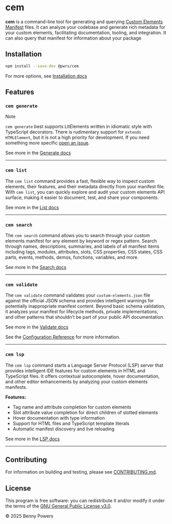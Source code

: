# cem

**cem** is a command-line tool for generating and querying
[Custom Elements Manifest][cem] files. It can analyze your codebase and generate
rich metadata for your custom elements, facilitating documentation, tooling, and
integration. It can also query that manifest for information about your package

## Installation

```sh
npm install --save-dev @pwrs/cem
```

For more options, see [Installation docs][installationdocs]

## Features

### `cem generate`

> [!NOTE]
> `cem generate` best supports LitElements written in idiomatic style with
> TypeScript decorators. There is rudimentary support for `extends HTMLElement`,
> but it is not a high priority for development. If you need something more
> specific [open an issue][issuenew].

See more in the [Generate docs][generatedocs]

---

### `cem list`

The `cem list` command provides a fast, flexible way to inspect custom elements, their features, and their metadata directly from your manifest file.
With `cem list`, you can quickly explore and audit your custom elements API surface, making it easier to document, test, and share your components.

See more in the [List docs][listdocs]

---

### `cem search`

The `cem search` command allows you to search through your custom elements manifest for any element by keyword or regex pattern. Search through names, descriptions, summaries, and labels of all manifest items including tags, modules, attributes, slots, CSS properties, CSS states, CSS parts, events, methods, demos, functions, variables, and more.

See more in the [Search docs][searchdocs]

---

### `cem validate`

The `cem validate` command validates your `custom-elements.json` file against the official JSON schema and provides intelligent warnings for potentially inappropriate manifest content. Beyond basic schema validation, it analyzes your manifest for lifecycle methods, private implementations, and other patterns that shouldn't be part of your public API documentation.

See more in the [Validate docs][validatedocs]

See the [Configuration Reference][configdocs] for more information.

---

### `cem lsp`

The `cem lsp` command starts a Language Server Protocol (LSP) server that provides intelligent IDE features for custom elements in HTML and TypeScript files. It offers contextual autocomplete, hover documentation, and other editor enhancements by analyzing your custom elements manifests.

**Features:**
- Tag name and attribute completion for custom elements
- Slot attribute value completion for direct children of slotted elements  
- Hover documentation with type information
- Support for HTML files and TypeScript template literals
- Automatic manifest discovery and live reloading

See more in the [LSP docs][lspdocs]

---

## Contributing

For information on building and testing, please see
[CONTRIBUTING.md][contributingmd].

## License

This program is free software: you can redistribute it and/or modify it under
the terms of the [GNU General Public License v3.0][gpl3].

&copy; 2025 Benny Powers

[cem]: https://github.com/webcomponents/custom-elements-manifest
[dtcg]: https://tr.designtokens.org/format/
[go]: https://go.dev
[treesitter]: https://tree-sitter.github.io/tree-sitter/
[gpl3]: https://www.gnu.org/licenses/gpl-3.0.html
[contributingmd]: https://bennypowers.github.io/cem/docs/contributing/
[issuenew]: https://github.com/bennypowers/cem/issues/new
[installationdocs]: https://bennypowers.github.io/cem/installation/
[generatedocs]: https://bennypowers.github.io/cem/commands/generate/
[listdocs]: https://bennypowers.github.io/cem/commands/list/
[searchdocs]: https://bennypowers.github.io/cem/commands/search/
[validatedocs]: https://bennypowers.github.io/cem/commands/validate/
[lspdocs]: https://bennypowers.github.io/cem/docs/lsp/
[configdocs]: https://bennypowers.github.io/cem/configuration/
